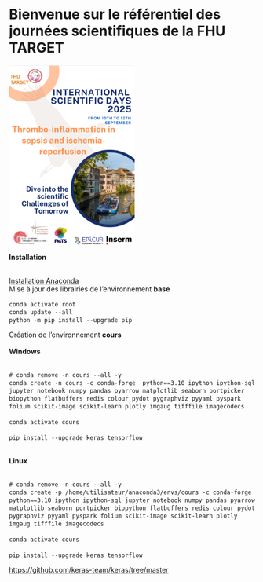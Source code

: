 # Bienvenue sur le référentiel des journées scientifiques de la FHU TARGET

<img src="https://raw.githubusercontent.com/rbizoi/FHU_TARGET_ScientificDays_2025/refs/heads/main/images/fhu_2025.png" width="256">


<b><div>Installation</div></b>


<br>
<b></b><a href="https://www.anaconda.com/download/success">Installation Anaconda</a></b>
<br>
<div>Mise à jour des librairies de l’environnement <b>base</b></div>

```
conda activate root
conda update --all
python -m pip install --upgrade pip
```
<div>Création de l’environnement <b>cours</b> </div>
<br>
<div><b>Windows</b> </div>
<br>

```
# conda remove -n cours --all -y
conda create -n cours -c conda-forge  python==3.10 ipython ipython-sql jupyter notebook numpy pandas pyarrow matplotlib seaborn portpicker biopython flatbuffers redis colour pydot pygraphviz pyyaml pyspark folium scikit-image scikit-learn plotly imgaug tifffile imagecodecs 

conda activate cours

pip install --upgrade keras tensorflow
```
<br>
<div><b>Linux</b> </div>
<br>

```
# conda remove -n cours --all -y
conda create -p /home/utilisateur/anaconda3/envs/cours -c conda-forge  python==3.10 ipython ipython-sql jupyter notebook numpy pandas pyarrow matplotlib seaborn portpicker biopython flatbuffers redis colour pydot pygraphviz pyyaml pyspark folium scikit-image scikit-learn plotly imgaug tifffile imagecodecs

conda activate cours

pip install --upgrade keras tensorflow
```

https://github.com/keras-team/keras/tree/master

